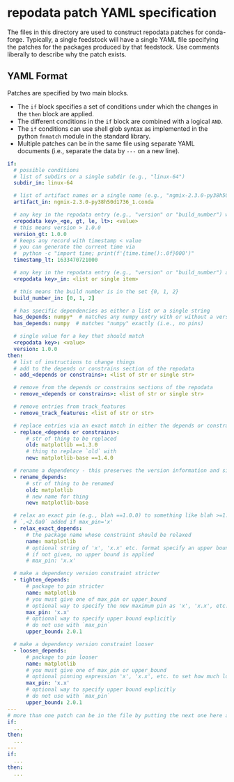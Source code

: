 # repodata patch YAML specification

The files in this directory are used to construct repodata patches for conda-forge.
Typically, a single feedstock will have a single YAML file specifying the patches
for the packages produced by that feedstock. Use comments liberally to describe
why the patch exists.

## YAML Format

Patches are specified by two main blocks.

- The `if` block specifies a set of conditions under which the changes in the `then` block are applied.
- The different conditions in the `if` block are combined with a logical `AND`.
- The `if` conditions can use shell glob syntax as implemented in the python `fnmatch` module in the
  standard library.
- Multiple patches can be in the same file using separate YAML documents (i.e., separate the data by `---`
  on a new line).

```yaml
if:
  # possible conditions
  # list of subdirs or a single subdir (e.g., "linux-64")
  subdir_in: linux-64

  # list of artifact names or a single name (e.g., "ngmix-2.3.0-py38h50d1736_1.conda")
  artifact_in: ngmix-2.3.0-py38h50d1736_1.conda

  # any key in the repodata entry (e.g., "version" or "build_number") with an operation
  <repodata key>_<ge, gt, le, lt>: <value>
  # this means version > 1.0.0
  version_gt: 1.0.0
  # keeps any record with timestamp < value
  # you can generate the current time via
  #  python -c "import time; print(f'{time.time():.0f}000')"
  timestamp_lt: 1633470721000

  # any key in the repodata entry (e.g., "version" or "build_number") and a list of values or single value
  <repodata key>_in: <list or single item>

  # this means the build number is in the set {0, 1, 2}
  build_number_in: [0, 1, 2]

  # has specific dependencies as either a list or a single string
  has_depends: numpy*  # matches any numpy entry with or without a version
  has_depends: numpy  # matches "numpy" exactly (i.e., no pins)

  # single value for a key that should match
  <repodata key>: <value>
  version: 1.0.0
then:
  # list of instructions to change things
  # add to the depends or constrains section of the repodata
  - add_<depends or constrains>: <list of str or single str>

  # remove from the depends or constrains sections of the repodata
  - remove_<depends or constrains>: <list of str or single str>

  # remove entries from track_features
  - remove_track_features: <list of str or str>

  # replace entries via an exact match in either the depends or constrains sections
  - replace_<depends or constrains>:
      # str of thing to be replaced
      old: matplotlib ==1.3.0
      # thing to replace `old` with
      new: matplotlib-base ==1.4.0

  # rename a dependency - this preserves the version information and simply renames the package
  - rename_depends:
      # str of thing to be renamed
      old: matplotlib
      # new name for thing
      new: matplotlib-base

  # relax an exact pin (e.g., blah ==1.0.0) to something like blah >=1.0.0 and possibly with
  # `,<2.0a0` added if max_pin='x'
  - relax_exact_depends:
      # the package name whose constraint should be relaxed
      name: matplotlib
      # optional string of 'x', 'x.x' etc. format specify an upper bound
      # if not given, no upper bound is applied
      # max_pin: 'x.x'

  # make a dependency version constraint stricter
  - tighten_depends:
      # package to pin stricter
      name: matplotlib
      # you must give one of max_pin or upper_bound
      # optional way to specify the new maximum pin as 'x', 'x.x', etc.
      max_pin: 'x.x'
      # optional way to specify upper bound explicitly
      # do not use with `max_pin`
      upper_bound: 2.0.1

  # make a dependency version constraint looser
  - loosen_depends:
      # package to pin looser
      name: matplotlib
      # you must give one of max_pin or upper_bound
      # optional pinning expression 'x', 'x.x', etc. to set how much looser to make the pin
      max_pin: 'x.x'
      # optional way to specify upper bound explicitly
      # do not use with `max_pin`
      upper_bound: 2.0.1
---
# more than one patch can be in the file by putting the next one here as a new YAML doc
if:
  ...
then:
  ...
---
if:
  ...
then:
  ...
```
